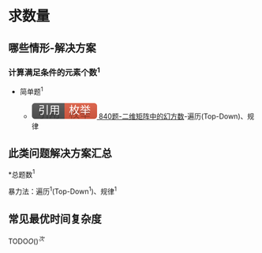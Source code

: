 # 求数量

## 哪些情形-解决方案

### 计算满足条件的元素个数$^1$

+ 简单题$^1$

  + [![[引用][枚举]](/figures/Ref-Enumerate.svg) 840题-二维矩阵中的幻方数](/枚举/840-MagicSquaresInGrid.md)-遍历(Top-Down)、规律

## 此类问题解决方案汇总

\*总题数$^1$

暴力法：遍历$^1$(Top-Down$^1$)、规律$^1$

## 常见最优时间复杂度

TODO$O()^次$

